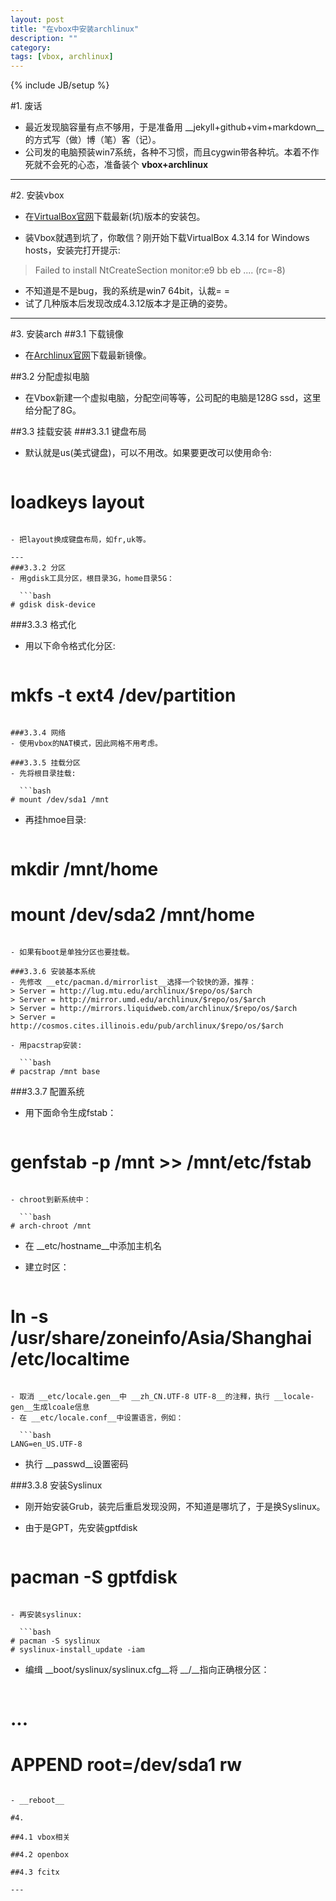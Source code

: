 ```yaml
---
layout: post
title: "在vbox中安装archlinux"
description: ""
category: 
tags: [vbox, archlinux]
---
```

{% include JB/setup %}


#1. 废话
- 最近发现脑容量有点不够用，于是准备用 __jekyll+github+vim+markdown__的方式写（做）博（笔）客（记）。
- 公司发的电脑预装win7系统，各种不习惯，而且cygwin带各种坑。本着不作死就不会死的心态，准备装个 __vbox+archlinux__

---

#2. 安装vbox
- 在[VirtualBox官网](https://www.virtualbox.org/wiki/Downloads)下载最新(坑)版本的安装包。

- 装Vbox就遇到坑了，你敢信？刚开始下载VirtualBox 4.3.14 for Windows hosts，安装完打开提示:
>Failed to install NtCreateSection monitor:e9 bb eb ....
>(rc=-8)

- 不知道是不是bug，我的系统是win7 64bit，认裁= =
- 试了几种版本后发现改成4.3.12版本才是正确的姿势。

---

#3. 安装arch
##3.1 下载镜像
- 在[Archlinux官网](https://www.archlinux.org/download/)下载最新镜像。

##3.2 分配虚拟电脑
- 在Vbox新建一个虚拟电脑，分配空间等等，公司配的电脑是128G ssd，这里给分配了8G。

##3.3 挂载安装
###3.3.1 键盘布局
- 默认就是us(美式键盘)，可以不用改。如果要更改可以使用命令:

  ```bash
# loadkeys layout
```

- 把layout换成键盘布局，如fr,uk等。

---
###3.3.2 分区
- 用gdisk工具分区，根目录3G，home目录5G：

  ```bash
# gdisk disk-device
```

###3.3.3 格式化
- 用以下命令格式化分区:

  ```bash
# mkfs -t ext4 /dev/partition
```

###3.3.4 网络
- 使用vbox的NAT模式，因此网格不用考虑。

###3.3.5 挂载分区
- 先将根目录挂载:

  ```bash
# mount /dev/sda1 /mnt
```

- 再挂hmoe目录:

  ```bash
# mkdir /mnt/home
# mount /dev/sda2 /mnt/home
```

- 如果有boot是单独分区也要挂载。

###3.3.6 安装基本系统
- 先修改 __etc/pacman.d/mirrorlist__选择一个较快的源，推荐：
> Server = http://lug.mtu.edu/archlinux/$repo/os/$arch  
> Server = http://mirror.umd.edu/archlinux/$repo/os/$arch  
> Server = http://mirrors.liquidweb.com/archlinux/$repo/os/$arch  
> Server = http://cosmos.cites.illinois.edu/pub/archlinux/$repo/os/$arch  

- 用pacstrap安装:

  ```bash
# pacstrap /mnt base
```

###3.3.7 配置系统 
- 用下面命令生成fstab：

  ```bash
# genfstab -p /mnt >> /mnt/etc/fstab
```

- chroot到新系统中：

  ```bash
# arch-chroot /mnt
```

- 在 __etc/hostname__中添加主机名
- 建立时区：

  ```bash
# ln -s /usr/share/zoneinfo/Asia/Shanghai /etc/localtime
```

- 取消 __etc/locale.gen__中 __zh_CN.UTF-8 UTF-8__的注释，执行 __locale-gen__生成lcoale信息
- 在 __etc/locale.conf__中设置语言，例如：

  ```bash
LANG=en_US.UTF-8
```

- 执行 __passwd__设置密码

###3.3.8 安装Syslinux
- 刚开始安装Grub，装完后重启发现没网，不知道是哪坑了，于是换Syslinux。
- 由于是GPT，先安装gptfdisk

  ```bash
# pacman -S gptfdisk
```

- 再安装syslinux:

  ```bash
# pacman -S syslinux
# syslinux-install_update -iam
```

- 编缉 __boot/syslinux/syslinux.cfg__将 __/__指向正确根分区：

  ```bash
# ...
# APPEND root=/dev/sda1 rw
```

- __reboot__

#4. 

##4.1 vbox相关

##4.2 openbox

##4.3 fcitx

---

